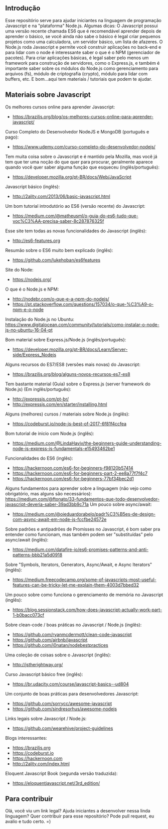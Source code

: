 ## Introdução
Esse repositório serve para ajudar iniciantes na linguagem de programação Javascript e na "plataforma" Node.js. 
Algumas dicas: O Javascript possui uma versão recente chamada ES6 que é recomendável aprender depois de aprender o básico, se você ainda não sabe o básico é legal criar pequenos projetos como uma calculadora, um servidor básico, um lista de afazeres. O Node.js roda Javascript e permite você construir aplicações no back-end e para lidar com o node é interessante saber o que é o NPM (gerenciador de pacotes). Para criar aplicações básicas, é legal saber pelo menos um framework para construção de servidores, como o Express.js, e também é importante saber sobre os módulos do Node.js como gerenciamento para arquivos (fs), módulo de criptografia (crypto), módulo para lidar com buffers, etc. 
E bom...aqui tem materiais / tutoriais que podem te ajudar. 

## Materiais sobre Javascript 

Os melhores cursos online para aprender Javascript:
* https://braziljs.org/blog/os-melhores-cursos-online-para-aprender-javascript/

Curso Completo do Desenvolvedor NodeJS e MongoDB (português e pago):
* https://www.udemy.com/curso-completo-do-desenvolvedor-nodejs/

Tem muita coisa sobre o Javascript e é mantido pela Mozilla, mas você já tem que ter uma noção do que quer para procurar, geralmente aparece quando você quer saber alguma função que esqueceu (inglês/português):
* https://developer.mozilla.org/pt-BR/docs/Web/JavaScript

Javascript básico (inglês):
* http://2ality.com/2013/06/basic-javascript.html

Um bom tutorial introdutório ao ES6 (versão recente) do Javascript:
* https://medium.com/@matheusml/o-guia-do-es6-tudo-que-voc%C3%AA-precisa-saber-8c287876325f

Esse site tem todas as novas funcionalidades do Javascript (inglês):
* http://es6-features.org

Resumão sobre o ES6 muito bem explicado (inglês):
* https://github.com/lukehoban/es6features

 Site do Node:
* https://nodejs.org/

O que é o Node.js e NPM:
* http://nodebr.com/o-que-e-a-npm-do-nodejs/
* https://pt.stackoverflow.com/questions/157034/o-que-%C3%A9-o-npm-e-o-node

Instalação do Node.js no Ubuntu:
https://www.digitalocean.com/community/tutorials/como-instalar-o-node-js-no-ubuntu-16-04-pt

Bom material sobre Express.js/Node.js (inglês/português):
* https://developer.mozilla.org/pt-BR/docs/Learn/Server-side/Express_Nodejs

Alguns recursos do ES7/ES8 (versões mais novas) do Javascript:
* https://braziljs.org/blog/alguns-novos-recursos-es7-es8

Tem bastante material (Guia) sobre o Express.js (server framework do Node.js) (Em inglês/português):
* http://expressjs.com/pt-br/
* http://expressjs.com/en/starter/installing.html

Alguns (melhores) cursos / materiais sobre Node.js (inglês):
* https://codeburst.io/node-js-best-of-2017-6f81f4ccfea

Bom tutorial de ínicio com Node.js (inglês):
* https://medium.com/@LindaHaviv/the-beginners-guide-understanding-node-js-express-js-fundamentals-e15493462be1

Funcionalidades do ES6 (inglês):
* https://hackernoon.com/es6-for-beginners-f98120b57414
* https://hackernoon.com/es6-for-beginners-part-2-ee8a77f7f4c7
* https://hackernoon.com/es6-for-beginners-77bf34bec2d1

Alguns fundamentos para aprender sobre a linguagem (não vejo como obrigatório, mas alguns são necessários):
https://medium.com/@ftonato/33-fundamentos-que-todo-desenvolvedor-javascript-deveria-saber-39ad3bb9c71a
Um pouco sobre async/await:
* https://medium.com/@oieduardorabelo/padr%C3%B5es-de-design-com-async-await-em-node-js-fccfbe24572e

Sobre padrões e antipadrões de Promisses no Javascript, é bom saber pra entender como funcionam, mas também podem ser "substituídas" pelo async/await (inglês):
* https://medium.com/datafire-io/es6-promises-patterns-and-anti-patterns-bbb21a5d0918

Sobre "Symbols, Iterators, Generators, Async/Await, e Async Iterators" (inglês):
* https://medium.freecodecamp.org/some-of-javascripts-most-useful-features-can-be-tricky-let-me-explain-them-4003d7bbed32

Um pouco sobre como funciona o gerenciamento de memória no Javascript (inglês):
* https://blog.sessionstack.com/how-does-javascript-actually-work-part-1-b0bacc073cf

Sobre clean-code / boas práticas no Javascript / Node.js (inglês):
* https://github.com/ryanmcdermott/clean-code-javascript
* https://github.com/airbnb/javascript
* https://github.com/i0natan/nodebestpractices

Uma coleção de coisas sobre o Javascript (inglês):
* http://jstherightway.org/

Curso Javascript básico free (inglês):
* https://br.udacity.com/course/javascript-basics--ud804

Um conjunto de boas práticas para desenvolvedores Javascript:
* https://github.com/sorrycc/awesome-javascript
* https://github.com/sindresorhus/awesome-nodejs

Links legais sobre Javascript / Node.js:
* https://github.com/wearehive/project-guidelines

Blogs interessantes:
* https://braziljs.org
* https://codeburst.io
* https://hackernoon.com
* http://2ality.com/index.html


Eloquent Javascript Book (segunda versão traduzida):
* https://eloquentjavascript.net/3rd_edition/

## Para contribuir 

Olá, você viu um link legal? Ajuda iniciantes a desenvolver nessa linda linguagem? Quer contribuir para esse repositório? Pode pull request, eu avalio e tudo certo. =) 
